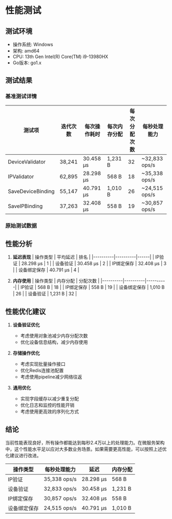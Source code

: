 # 性能测试

## 测试环境
- 操作系统: Windows
- 架构: amd64
- CPU: 13th Gen Intel(R) Core(TM) i9-13980HX
- Go版本: go1.x

## 测试结果

### 基准测试详情

| 测试项 | 迭代次数 | 每次操作耗时 | 每次内存分配 | 每次分配次数 | 每秒处理能力 |
|--------|----------|--------------|--------------|--------------|--------------|
| DeviceValidator | 38,241 | 30.458 µs | 1,231 B | 32 | ~32,833 ops/s |
| IPValidator | 62,895 | 28.298 µs | 568 B | 18 | ~35,338 ops/s |
| SaveDeviceBinding | 55,147 | 40.791 µs | 1,010 B | 26 | ~24,515 ops/s |
| SaveIPBinding | 37,263 | 32.408 µs | 558 B | 19 | ~30,857 ops/s |

### 原始测试数据

## 性能分析

1. **延迟表现**
   | 操作类型 | 平均延迟 | 排名 |
   |----------|----------|------|
   | IP验证 | 28.298 µs | 1 |
   | 设备验证 | 30.458 µs | 2 |
   | IP绑定保存 | 32.408 µs | 3 |
   | 设备绑定保存 | 40.791 µs | 4 |

2. **内存使用**
   | 操作类型 | 内存分配 | 分配次数 |
   |----------|----------|----------|
   | IP验证 | 568 B | 18 |
   | IP绑定保存 | 558 B | 19 |
   | 设备绑定保存 | 1,010 B | 26 |
   | 设备验证 | 1,231 B | 32 |

## 性能优化建议

1. **设备验证优化**
   - 考虑使用对象池减少内存分配次数
   - 优化设备信息结构，减少内存使用

2. **存储操作优化**
   - 考虑实现批量操作接口
   - 优化Redis连接池配置
   - 考虑使用pipeline减少网络往返

3. **通用优化**
   - 实现字段缓存以减少重复分配
   - 优化日志和监控的性能开销
   - 考虑使用更高效的序列化方式

## 结论

当前性能表现良好，所有操作都能达到每秒2.4万以上的处理能力。在微服务架构中，这个性能水平足以应对大多数业务场景。如果需要更高性能，可以按照上述优化建议进行改进。

| 操作类型 | 每秒处理能力 | 延迟 | 内存分配 |
|----------|--------------|------|----------|
| IP验证 | 35,338 ops/s | 28.298 µs | 568 B |
| 设备验证 | 32,833 ops/s | 30.458 µs | 1,231 B |
| IP绑定保存 | 30,857 ops/s | 32.408 µs | 558 B |
| 设备绑定保存 | 24,515 ops/s | 40.791 µs | 1,010 B |